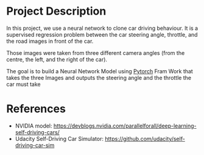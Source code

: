 # Project Description

In this project, we use a neural network to clone car driving behaviour.  It is a supervised regression problem between the car steering angle, throttle, and the road images in front of the car.

Those images were taken from three different camera angles (from the centre, the left, and the right of the car).

The goal is to build a Neural Network Model using [Pytorch](https://pytorch.org/) Fram Work that takes the three Images and outputs the steering angle and the throttle the car must take

# References
- NVIDIA model: https://devblogs.nvidia.com/parallelforall/deep-learning-self-driving-cars/
- Udacity Self-Driving Car Simulator: https://github.com/udacity/self-driving-car-sim
